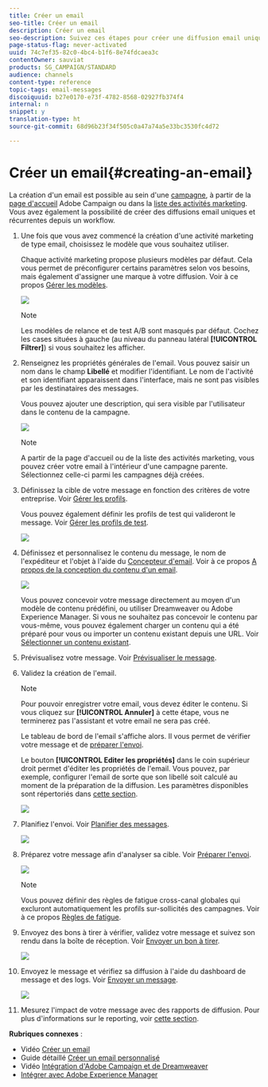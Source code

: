 ```yaml
---
title: Créer un email
seo-title: Créer un email
description: Créer un email
seo-description: Suivez ces étapes pour créer une diffusion email unique dans Adobe Campaign.
page-status-flag: never-activated
uuid: 74c7ef35-82c0-4bc4-b1f6-8e74fdcaea3c
contentOwner: sauviat
products: SG_CAMPAIGN/STANDARD
audience: channels
content-type: reference
topic-tags: email-messages
discoiquuid: b27e0170-e73f-4782-8568-02927fb374f4
internal: n
snippet: y
translation-type: ht
source-git-commit: 68d96b23f34f505c0a47a74a5e33bc3530fc4d72

---
```



# Créer un email{#creating-an-email}

La création d'un email est possible au sein d'une [campagne](../../start/using/marketing-activities.md#creating-a-marketing-activity), à partir de la [page d'accueil](../../start/using/interface-description.md#home-page) Adobe Campaign ou dans la [liste des activités marketing](../../start/using/marketing-activities.md#about-marketing-activities). Vous avez également la possibilité de créer des diffusions email uniques et récurrentes depuis un workflow.

1. Une fois que vous avez commencé la création d'une activité marketing de type email, choisissez le modèle que vous souhaitez utiliser.

   Chaque activité marketing propose plusieurs modèles par défaut. Cela vous permet de préconfigurer certains paramètres selon vos besoins, mais également d'assigner une marque à votre diffusion. Voir à ce propos [Gérer les modèles](../../start/using/about-templates.md).

   ![](assets/email_creation_1.png)

   >[!NOTE]
   >
   >Les modèles de relance et de test A/B sont masqués par défaut. Cochez les cases situées à gauche (au niveau du panneau latéral **[!UICONTROL Filtrer]**) si vous souhaitez les afficher.

1. Renseignez les propriétés générales de l'email. Vous pouvez saisir un nom dans le champ **Libellé** et modifier l'identifiant. Le nom de l'activité et son identifiant apparaissent dans l'interface, mais ne sont pas visibles par les destinataires des messages.

   Vous pouvez ajouter une description, qui sera visible par l'utilisateur dans le contenu de la campagne.

   ![](assets/email_creation_2.png)

   >[!NOTE]
   >
   >A partir de la page d'accueil ou de la liste des activités marketing, vous pouvez créer votre email à l'intérieur d'une campagne parente. Sélectionnez celle-ci parmi les campagnes déjà créées.

1. Définissez la cible de votre message en fonction des critères de votre entreprise. Voir [Gérer les profils](../../audiences/using/about-profiles.md).

   Vous pouvez également définir les profils de test qui valideront le message. Voir [Gérer les profils de test](../../sending/using/managing-test-profiles-and-sending-proofs.md#managing-test-profiles).

   ![](assets/email_creation_3.png)

1. Définissez et personnalisez le contenu du message, le nom de l'expéditeur et l'objet à l'aide du [Concepteur d'email](../../designing/using/overview.md). Voir à ce propos [A propos de la conception du contenu d'un email](../../designing/using/overview.md).

   ![](assets/email_creation_4.png)

   Vous pouvez concevoir votre message directement au moyen d'un modèle de contenu prédéfini, ou utiliser Dreamweaver ou Adobe Experience Manager. Si vous ne souhaitez pas concevoir le contenu par vous-même, vous pouvez également charger un contenu qui a été préparé pour vous ou importer un contenu existant depuis une URL. Voir [Sélectionner un contenu existant](../../designing/using/using-existing-content.md).

1. Prévisualisez votre message. Voir [Prévisualiser le message](../../sending/using/previewing-messages.md).
1. Validez la création de l'email.

   >[!NOTE]
   >
   >Pour pouvoir enregistrer votre email, vous devez éditer le contenu. Si vous cliquez sur **[!UICONTROL Annuler]** à cette étape, vous ne terminerez pas l'assistant et votre email ne sera pas créé.

   Le tableau de bord de l'email s'affiche alors. Il vous permet de vérifier votre message et de [préparer l'envoi](../../sending/using/preparing-the-send.md).

   Le bouton **[!UICONTROL Editer les propriétés]** dans le coin supérieur droit permet d'éditer les propriétés de l'email. Vous pouvez, par exemple, configurer l'email de sorte que son libellé soit calculé au moment de la préparation de la diffusion. Les paramètres disponibles sont répertoriés dans [cette section](../../administration/using/configuring-email-channel.md#list-of-email-properties).

   ![](assets/delivery_dashboard_2.png)

1. Planifiez l'envoi. Voir [Planifier des messages](../../sending/using/about-scheduling-messages.md).

   ![](assets/delivery_planning.png)

1. Préparez votre message afin d'analyser sa cible. Voir [Préparer l'envoi](../../sending/using/confirming-the-send.md).

   ![](assets/preparing_delivery_2.png)

   >[!NOTE]
   >
   >Vous pouvez définir des règles de fatigue cross-canal globales qui excluront automatiquement les profils sur-sollicités des campagnes. Voir à ce propos [Règles de fatigue](../../administration/using/fatigue-rules.md).

1. Envoyez des bons à tirer à vérifier, validez votre message et suivez son rendu dans la boîte de réception. Voir [Envoyer un bon à tirer](../../sending/using/managing-test-profiles-and-sending-proofs.md#sending-proofs).

   ![](assets/bat_select.png)

1. Envoyez le message et vérifiez sa diffusion à l'aide du dashboard de message et des logs. Voir [Envoyer un message](../../sending/using/confirming-the-send.md).

   ![](assets/confirm_delivery.png)

1. Mesurez l'impact de votre message avec des rapports de diffusion. Pour plus d'informations sur le reporting, voir [cette section](../../reporting/using/about-dynamic-reports.md).

**Rubriques connexes** :

* Vidéo [Créer un email](https://helpx.adobe.com/fr/campaign/kt/acs/using/acs-create-email-from-homepage-feature-video-use.html)
* Guide détaillé [Créer un email personnalisé](https://docs.campaign.adobe.com/doc/standard/getting_started/fr/ACS_GettingStartedEmail.html)
* Vidéo [Intégration d'Adobe Campaign et de Dreamweaver](https://helpx.adobe.com/fr/campaign/kt/acs/using/acs-dreamweaver-integration-feature-video-use.html)
* [Intégrer avec Adobe Experience Manager](../../integrating/using/integrating-with-experience-manager.md)

